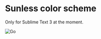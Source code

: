 # Sunless color scheme

Only for Sublime Text 3 at the moment.

![Go](https://raw.github.com/archydragon/sunless-color-scheme/master/go.png)
